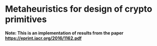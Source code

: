 # Metaheuristics for design of crypto primitives

**Note: This is an implementation of results from the paper https://eprint.iacr.org/2016/1162.pdf** 
